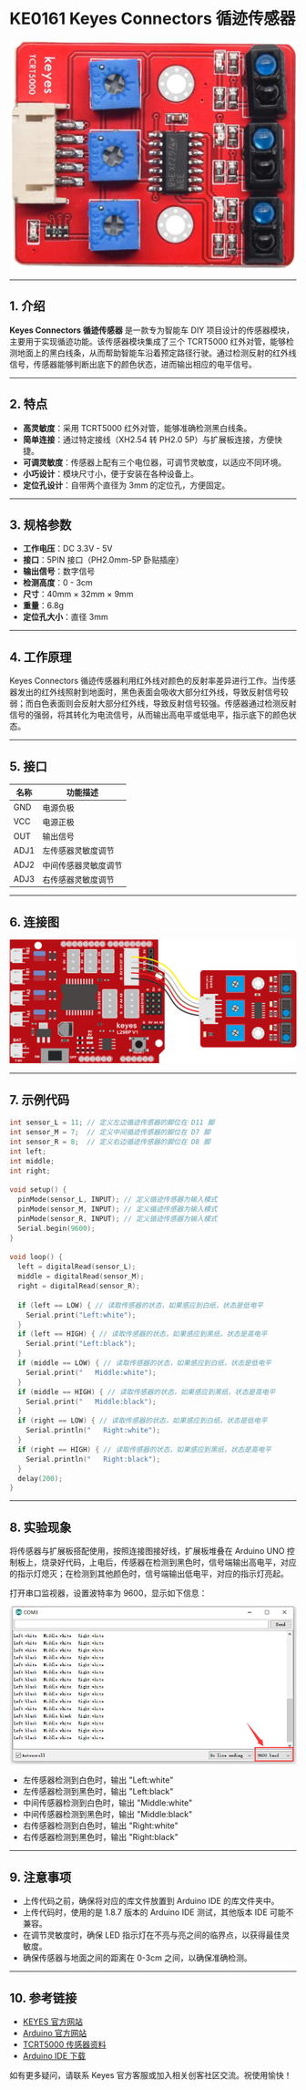 # KE0161 Keyes Connectors 循迹传感器

![image-20250318084246055](media/image-20250318084246055.png)

---

## 1. 介绍
**Keyes Connectors 循迹传感器** 是一款专为智能车 DIY 项目设计的传感器模块，主要用于实现循迹功能。该传感器模块集成了三个 TCRT5000 红外对管，能够检测地面上的黑白线条，从而帮助智能车沿着预定路径行驶。通过检测反射的红外线信号，传感器能够判断出底下的颜色状态，进而输出相应的电平信号。

---

## 2. 特点
- **高灵敏度**：采用 TCRT5000 红外对管，能够准确检测黑白线条。
- **简单连接**：通过特定接线（XH2.54 转 PH2.0 5P）与扩展板连接，方便快捷。
- **可调灵敏度**：传感器上配有三个电位器，可调节灵敏度，以适应不同环境。
- **小巧设计**：模块尺寸小，便于安装在各种设备上。
- **定位孔设计**：自带两个直径为 3mm 的定位孔，方便固定。

---

## 3. 规格参数
- **工作电压**：DC 3.3V - 5V  
- **接口**：5PIN 接口（PH2.0mm-5P 卧贴插座）  
- **输出信号**：数字信号  
- **检测高度**：0 - 3cm  
- **尺寸**：40mm × 32mm × 9mm  
- **重量**：6.8g  
- **定位孔大小**：直径 3mm  

---

## 4. 工作原理
Keyes Connectors 循迹传感器利用红外线对颜色的反射率差异进行工作。当传感器发出的红外线照射到地面时，黑色表面会吸收大部分红外线，导致反射信号较弱；而白色表面则会反射大部分红外线，导致反射信号较强。传感器通过检测反射信号的强弱，将其转化为电流信号，从而输出高电平或低电平，指示底下的颜色状态。

---

## 5. 接口
| 名称 | 功能描述 |
|------|----------|
| GND  | 电源负极 |
| VCC  | 电源正极 |
| OUT  | 输出信号 |
| ADJ1 | 左传感器灵敏度调节 |
| ADJ2 | 中间传感器灵敏度调节 |
| ADJ3 | 右传感器灵敏度调节 |

---

## 6. 连接图
![image-20250318090053162](media/image-20250318090053162.png)

---

## 7. 示例代码
```cpp
int sensor_L = 11; // 定义左边循迹传感器的脚位在 D11 脚
int sensor_M = 7;  // 定义中间循迹传感器的脚位在 D7 脚
int sensor_R = 8;  // 定义右边循迹传感器的脚位在 D8 脚
int left;
int middle;
int right;

void setup() {
  pinMode(sensor_L, INPUT); // 定义循迹传感器为输入模式
  pinMode(sensor_M, INPUT); // 定义循迹传感器为输入模式
  pinMode(sensor_R, INPUT); // 定义循迹传感器为输入模式  
  Serial.begin(9600);   
}

void loop() {
  left = digitalRead(sensor_L);
  middle = digitalRead(sensor_M);
  right = digitalRead(sensor_R);
  
  if (left == LOW) { // 读取传感器的状态，如果感应到白纸，状态是低电平
    Serial.print("Left:white");
  }
  if (left == HIGH) { // 读取传感器的状态，如果感应到黑纸，状态是高电平
    Serial.print("Left:black");
  }
  if (middle == LOW) { // 读取传感器的状态，如果感应到白纸，状态是低电平
    Serial.print("   Middle:white");
  }
  if (middle == HIGH) { // 读取传感器的状态，如果感应到黑纸，状态是高电平
    Serial.print("   Middle:black");
  }
  if (right == LOW) { // 读取传感器的状态，如果感应到白纸，状态是低电平
    Serial.println("   Right:white");
  }
  if (right == HIGH) { // 读取传感器的状态，如果感应到黑纸，状态是高电平
    Serial.println("   Right:black");
  }
  delay(200);
}
```

---

## 8. 实验现象
将传感器与扩展板搭配使用，按照连接图接好线，扩展板堆叠在 Arduino UNO 控制板上，烧录好代码，上电后，传感器在检测到黑色时，信号端输出高电平，对应的指示灯熄灭；在检测到其他颜色时，信号端输出低电平，对应的指示灯亮起。

打开串口监视器，设置波特率为 9600，显示如下信息：

![image-20250318090131071](media/image-20250318090131071.png)

- 左传感器检测到白色时，输出 "Left:white"
- 左传感器检测到黑色时，输出 "Left:black"
- 中间传感器检测到白色时，输出 "Middle:white"
- 中间传感器检测到黑色时，输出 "Middle:black"
- 右传感器检测到白色时，输出 "Right:white"
- 右传感器检测到黑色时，输出 "Right:black"

---

## 9. 注意事项
- 上传代码之前，确保将对应的库文件放置到 Arduino IDE 的库文件夹中。
- 上传代码时，使用的是 1.8.7 版本的 Arduino IDE 测试，其他版本 IDE 可能不兼容。
- 在调节灵敏度时，确保 LED 指示灯在不亮与亮之间的临界点，以获得最佳灵敏度。
- 确保传感器与地面之间的距离在 0-3cm 之间，以确保准确检测。

---

## 10. 参考链接
- [KEYES 官方网站](http://www.keyes-robot.com/)  
- [Arduino 官方网站](https://www.arduino.cc)  
- [TCRT5000 传感器资料](https://www.electronicwings.com/sensors/tcrt5000-infrared-obstacle-avoidance-sensor)  
- [Arduino IDE 下载](https://www.arduino.cc/en/software)  

如有更多疑问，请联系 Keyes 官方客服或加入相关创客社区交流。祝使用愉快！
